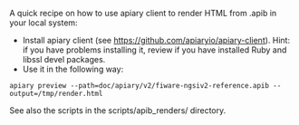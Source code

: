 A quick recipe on how to use apiary client to render HTML from .apib in your local system:

* Install apiary client (see https://github.com/apiaryio/apiary-client). Hint: if you have problems installing it,
  review if you have installed Ruby and libssl devel packages.
* Use it in the following way:

```
apiary preview --path=doc/apiary/v2/fiware-ngsiv2-reference.apib --output=/tmp/render.html
```

See also the scripts in the scripts/apib_renders/ directory.
